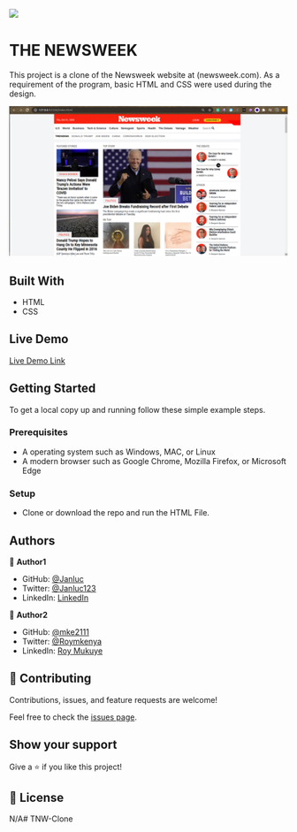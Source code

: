 ![](https://img.shields.io/badge/Microverse-blueviolet)

# THE NEWSWEEK

This project is a clone of the Newsweek website at (newsweek.com). As a requirement of the program, basic HTML and CSS were used during the design. 


![screenshot](./newsweek-screenshot.png)


## Built With

- HTML
- CSS

## Live Demo

[Live Demo Link](https://rawcdn.githack.com/Janluc/Newsweek-Clone/81d3848700bf74a23c6fd140a2fdb2637dd106d3/index.html)


## Getting Started

To get a local copy up and running follow these simple example steps.

### Prerequisites

- A operating system such as Windows, MAC, or Linux
- A modern browser such as Google Chrome, Mozilla Firefox, or Microsoft Edge

### Setup
- Clone or download the repo and run the HTML File.


## Authors

👤 **Author1**

- GitHub: [@Janluc](https://github.com/Janluc)
- Twitter: [@Janluc123](https://twitter.com/Janluc123)
- LinkedIn: [LinkedIn](https://www.linkedin.com/in/janluc-saneaux-91707a1b4/)

👤 **Author2**

- GitHub: [@mke2111](https://github.com/mke2111)
- Twitter: [@Roymkenya](https://twitter.com/Roymkenya)
- LinkedIn: [Roy Mukuye](https://www.linkedin.com/in/roy-mukuye-42b07b1b4)

## 🤝 Contributing

Contributions, issues, and feature requests are welcome!

Feel free to check the [issues page](https://github.com/Janluc/Newsweek-Clone/issues).

## Show your support

Give a ⭐️ if you like this project!

## 📝 License

N/A# TNW-Clone